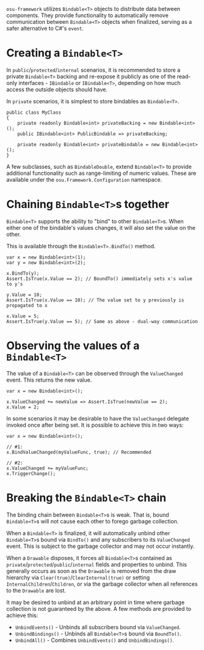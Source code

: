 `osu-framework` utilizes `Bindable<T>` objects to distribute data between components. They provide functionality to automatically remove communication between `Bindable<T>` objects when finalized, serving as a safer alternative to C#'s `event`.

Creating a `Bindable<T>`
========================

In `public`/`protected`/`internal` scenarios, it is recommended to store a private `Bindable<T>` backing and re-expose it publicly as one of the read-only interfaces - `IBindable` or `IBindable<T>`, depending on how much access the outside objects should have. 

In `private` scenarios, it is simplest to store bindables as `Bindable<T>`.

```
public class MyClass
{
    private readonly Bindable<int> privateBacking = new Bindable<int>();
    public IBindable<int> PublicBindable => privateBacking;

    private readonly Bindable<int> privateBindable = new Bindable<int>();
}
```

A few subclasses, such as `BindableDouble`, extend `Bindable<T>` to provide additional functionality such as range-limiting of numeric values. These are available under the `osu.Framework.Configuration` namespace.

Chaining `Bindable<T>`s together
===========================

`Bindable<T>` supports the ability to "bind" to other `Bindable<T>`s. When either one of the bindable's values changes, it will also set the value on the other.

This is available through the `Bindable<T>.BindTo()` method.

```
var x = new Bindable<int>(1);
var y = new Bindable<int>(2);

x.BindTo(y);
Assert.IsTrue(x.Value == 2); // BoundTo() immediately sets x's value to y's

y.Value = 10;
Assert.IsTrue(x.Value == 10); // The value set to y previously is propagated to x

x.Value = 5;
Assert.IsTrue(y.Value == 5); // Same as above - dual-way communication
```

Observing the values of a `Bindable<T>`
=======================================

The value of a `Bindable<T>` can be observed through the `ValueChanged` event. This returns the new value.

```
var x = new Bindable<int>();

x.ValueChanged += newValue => Assert.IsTrue(newValue == 2);
x.Value = 2;
```

In some scenarios it may be desirable to have the `ValueChanged` delegate invoked once after being set. It is possible to achieve this in two ways:

```
var x = new Bindable<int>();

// #1:
x.BindValueChanged(myValueFunc, true); // Recommended

// #2:
x.ValueChanged += myValueFunc;
x.TriggerChange();
```

Breaking the `Bindable<T>` chain
================================

The binding chain between `Bindable<T>`s is weak. That is, bound `Bindable<T>`s will not cause each other to forego garbage collection.

When a `Bindable<T>` is finalized, it will automatically unbind other `Bindable<T>`s bound via `BindTo()` and any subscribers to its `ValueChanged` event. This is subject to the garbage collector and may not occur instantly.

When a `Drawable` disposes, it forces all `Bindable<T>`s contained as `private`/`protected`/`public`/`internal` fields and properties to unbind. This generally occurs as soon as the `Drawable` is removed from the draw hierarchy via `Clear(true)`/`ClearInternal(true)` or setting `InternalChildren`/`Children`, or via the garbage collector when all references to the `Drawable` are lost.

It may be desired to unbind at an arbitrary point in time where garbage collection is not guaranteed by the above. A few methods are provided to achieve this:

* `UnbindEvents()` - Unbinds all subscribers bound via `ValueChanged`.
* `UnbindBindings()` - Unbinds all `Bindable<T>`s bound via `BoundTo()`.
* `UnbindAll()` - Combines `UnbindEvents()` and `UnbindBindings()`.